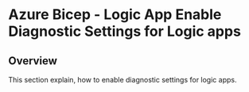 # Azure Bicep - Logic App Enable Diagnostic Settings for Logic apps

## Overview
This section explain, how to enable diagnostic settings for logic apps.
